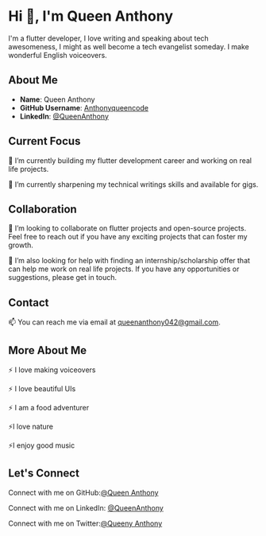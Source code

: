 # Hi 👋, I'm Queen Anthony

I'm a flutter developer, I love writing and speaking about tech awesomeness, I might as well become a tech evangelist someday. I make wonderful English voiceovers. 

## About Me

- **Name**: Queen Anthony
- **GitHub Username**: [Anthonyqueencode]( https://github.com/Anthonyqueencode)
- **LinkedIn**: [@QueenAnthony](https://www.linkedin.com/in/queen-anthony-7a302b237)

## Current Focus

🔭 I’m currently building my flutter development career and working on real life projects.

🌱 I’m currently sharpening my technical writings skills and available for gigs.

## Collaboration

👯 I’m looking to collaborate on flutter projects and open-source projects. Feel free to reach out if you have any exciting projects that can foster my growth.

🤝 I’m also looking for help with finding an internship/scholarship offer that can help me work on real life projects.  If you have any opportunities or suggestions, please get in touch.

## Contact

📫 You can reach me via email at queenanthony042@gmail.com.

## More About Me

⚡ I love making voiceovers

⚡ I love beautiful UIs

⚡ I am a food adventurer 

 ⚡I love nature
 
 ⚡I enjoy good music
 

## Let's Connect

Connect with me on GitHub:[@Queen Anthony]( https://github.com/Anthonyqueencode)

Connect with me on LinkedIn: [@QueenAnthony](https://www.linkedin.com/in/queen-anthony-7a302b237)

Connect with me on Twitter:[@Queeny Anthony](https://twitter.com/QueenyAnthony)

